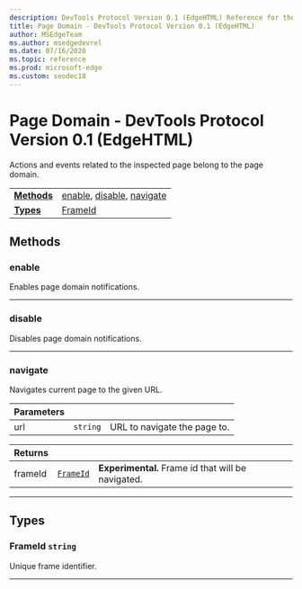```yaml
---
description: DevTools Protocol Version 0.1 (EdgeHTML) Reference for the Page Domain. Actions and events related to the inspected page belong to the page domain.
title: Page Domain - DevTools Protocol Version 0.1 (EdgeHTML)
author: MSEdgeTeam
ms.author: msedgedevrel
ms.date: 07/16/2020
ms.topic: reference
ms.prod: microsoft-edge
ms.custom: seodec18
---
```

# Page Domain - DevTools Protocol Version 0.1 (EdgeHTML)  

Actions and events related to the inspected page belong to the page domain.

| | |
|-|-|
| [**Methods**](#methods) | [enable](#enable), [disable](#disable), [navigate](#navigate) |
| [**Types**](#types) | [FrameId](#frameid) |
## Methods

### enable
Enables page domain notifications.


---

### disable
Disables page domain notifications.


---

### navigate
Navigates current page to the given URL.

<table>
    <thead>
        <tr>
            <th>Parameters</th>
            <th></th>
            <th></th>
        </tr>
    </thead>
    <tbody>
        <tr>
            <td>url</td>
            <td><code class="flyout">string</code></td>
            <td>URL to navigate the page to.</td>
        </tr>
    </tbody>
</table>
<table>
    <thead>
        <tr>
            <th>Returns</th>
            <th></th>
            <th></th>
        </tr>
    </thead>
    <tbody>
        <tr>
            <td>frameId</td>
            <td><a href="#frameid"><code class="flyout">FrameId</code></a></td>
            <td><span><b>Experimental. </b></span>Frame id that will be navigated.</td>
        </tr>
    </tbody>
</table>

---

## Types

### <a name="frameid"></a> FrameId `string`

Unique frame identifier.


---

